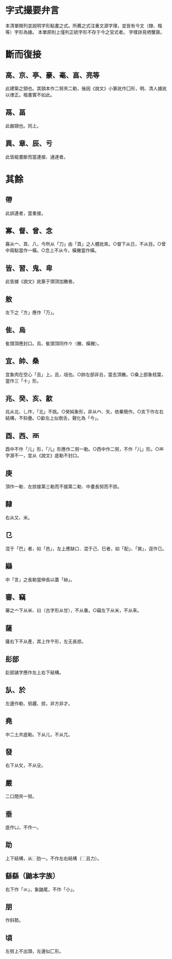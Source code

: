 # 字式撮要弁言
本清單開列並說明字形點畫之式。所薦之式注重文源字理，並皆有今文（隸、楷等）字形為據。
本單原則上僅列正統字形不存于今之官式者。
字樣詳見哂蟹齋。
# 斷而復接
## 高、京、亭、豪、毫、亯、亮等
此建築之頸也。其頸本作二努夾二勒，後因《說文》小篆訛作囗形，明、清人據訛以律正。楷書實不如此。
## 鬲、畐
此器頸也。同上。
## 異、章、辰、亏
此皆縱畫斷而當連接、通達者。
# 其餘
## 帶
此誤連者，當重接。
## 寡、督、曾、念
寡从宀、頁、八，今所从「刀」由「頁」之人體訛來。○督下从日，不从目。○曾中兩點當作一橫。○念上不从今，橫撇當作橫。
## 皆、習、鬼、卑
此皆據《說文》訛篆于頭頂加撇者。
## 敫
左下之「方」應作「万」。
## 隹、烏
隹頭頂應封口。烏、隹頭頂同作𠂊（撇、橫撇）。
## 宜、帥、桑
宜象肉在空心「且」上。且，俎也。○帥左部非𠂤，當去頂撇。○桑上部象枝葉，當作三「十」形。
## 兆、癸、亥、㱃
兆从北、乚作，「北」不挑。○癸純象形，非从癶、矢，依秦簡作。○亥下作左右結構，不斜疊。○㱃左上似倒舌，聲化為「今」。
## 酉、西、襾
酉中不作「儿」形，「儿」形應作二努一勒。○西中作二努，不作「儿」形。○襾字源不一，宜从《說文》底勒不封口。
## 庚
頂作一勒．左掠接第三勒而不接第二勒．中畫長努而不掠。
## 隸
右从又、米。
## 㔾
混于「巴」者，如「邑」，左上應缺口．混于己、巳者，如「配」、「巽」，逕作㔾。
## 䜌
中「言」之長勒當伸長以蓋「絲」。
## 審、竊
審之宀下从米、曰（古字形从甘），不从番。○竊左下从米，不从釆。
## 薩
薩右下不从產，其上作䇂形，左无長掠。
## 髟部
髟部諸字應作左上右下結構。
## 㫃、於
左邊作勒、努趯、掠，非方非才。
## 堯
中二土共底勒。下从儿，不从兀。
## 發
右下从攵，不从殳。
## 嚴
二口間夾一努。
## 垂
底作凵，不作一。
## 助
上下結構，从⿱肋一。不作左右結構（⿰且力）。
## 䌛繇（鼬本字族）
右下作「氺」，象鼬尾，不作「小」。
## 朋
作斜勢。
## 頃
左努上不出頭，左邊似匚形。
